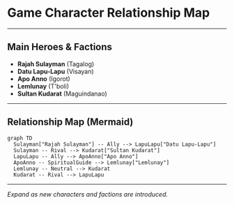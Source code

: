 # Game Character Relationship Map

---

## Main Heroes & Factions
- **Rajah Sulayman** (Tagalog)
- **Datu Lapu-Lapu** (Visayan)
- **Apo Anno** (Igorot)
- **Lemlunay** (T'boli)
- **Sultan Kudarat** (Maguindanao)

---

## Relationship Map (Mermaid)
```mermaid
graph TD
  Sulayman["Rajah Sulayman"] -- Ally --> LapuLapu["Datu Lapu-Lapu"]
  Sulayman -- Rival --> Kudarat["Sultan Kudarat"]
  LapuLapu -- Ally --> ApoAnno["Apo Anno"]
  ApoAnno -- SpiritualGuide --> Lemlunay["Lemlunay"]
  Lemlunay -- Neutral --> Kudarat
  Kudarat -- Rival --> LapuLapu
```

---

*Expand as new characters and factions are introduced.* 